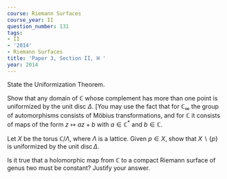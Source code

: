 ```yaml
---
course: Riemann Surfaces
course_year: II
question_number: 131
tags:
- II
- '2014'
- Riemann Surfaces
title: 'Paper 3, Section II, H '
year: 2014
---
```




State the Uniformization Theorem.

Show that any domain of $\mathbb{C}$ whose complement has more than one point is uniformized by the unit disc $\Delta .$ [You may use the fact that for $\mathbb{C}_{\infty}$ the group of automorphisms consists of Möbius transformations, and for $\mathbb{C}$ it consists of maps of the form $z \mapsto a z+b$ with $a \in \mathbb{C}^{*}$ and $b \in \mathbb{C}$.

Let $X$ be the torus $\mathbb{C} / \Lambda$, where $\Lambda$ is a lattice. Given $p \in X$, show that $X \backslash\{p\}$ is uniformized by the unit $\operatorname{disc} \Delta$.

Is it true that a holomorphic map from $\mathbb{C}$ to a compact Riemann surface of genus two must be constant? Justify your answer.